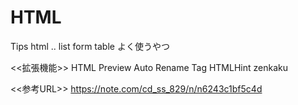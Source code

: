 # HTML
Tips
html ..
list
form
table
よく使うやつ

<<拡張機能>>
HTML Preview
Auto Rename Tag
HTMLHint
zenkaku

<<参考URL>>
https://note.com/cd_ss_829/n/n6243c1bf5c4d